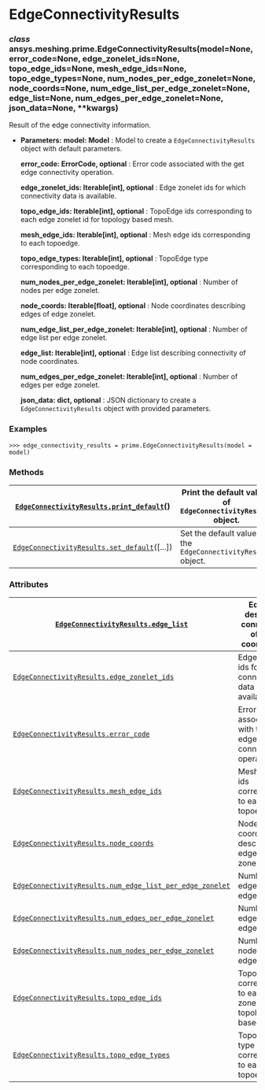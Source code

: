 <!-- vale off -->

<a id="edgeconnectivityresults"></a>

# EdgeConnectivityResults

<a id="ansys.meshing.prime.EdgeConnectivityResults"></a>

### *class* ansys.meshing.prime.EdgeConnectivityResults(model=None, error_code=None, edge_zonelet_ids=None, topo_edge_ids=None, mesh_edge_ids=None, topo_edge_types=None, num_nodes_per_edge_zonelet=None, node_coords=None, num_edge_list_per_edge_zonelet=None, edge_list=None, num_edges_per_edge_zonelet=None, json_data=None, \*\*kwargs)

Result of the edge connectivity information.

* **Parameters:**
  **model: Model**
  : Model to create a `EdgeConnectivityResults` object with default parameters.

  **error_code: ErrorCode, optional**
  : Error code associated with the get edge connectivity operation.

  **edge_zonelet_ids: Iterable[int], optional**
  : Edge zonelet ids for which connectivity data is available.

  **topo_edge_ids: Iterable[int], optional**
  : TopoEdge ids corresponding to each edge zonelet id for topology based mesh.

  **mesh_edge_ids: Iterable[int], optional**
  : Mesh edge ids corresponding to each topoedge.

  **topo_edge_types: Iterable[int], optional**
  : TopoEdge type corresponding to each topoedge.

  **num_nodes_per_edge_zonelet: Iterable[int], optional**
  : Number of nodes per edge zonelet.

  **node_coords: Iterable[float], optional**
  : Node coordinates describing edges of edge zonelet.

  **num_edge_list_per_edge_zonelet: Iterable[int], optional**
  : Number of edge list per edge zonelet.

  **edge_list: Iterable[int], optional**
  : Edge list describing connectivity of node coordinates.

  **num_edges_per_edge_zonelet: Iterable[int], optional**
  : Number of edges per edge zonelet.

  **json_data: dict, optional**
  : JSON dictionary to create a `EdgeConnectivityResults` object with provided parameters.

### Examples

```pycon
>>> edge_connectivity_results = prime.EdgeConnectivityResults(model = model)
```

<!-- !! processed by numpydoc !! -->

### Methods

| [`EdgeConnectivityResults.print_default`](ansys.meshing.prime.EdgeConnectivityResults.print_default.md#ansys.meshing.prime.EdgeConnectivityResults.print_default)()   | Print the default values of `EdgeConnectivityResults` object.   |
|-----------------------------------------------------------------------------------------------------------------------------------------------------------------------|-----------------------------------------------------------------|
| [`EdgeConnectivityResults.set_default`](ansys.meshing.prime.EdgeConnectivityResults.set_default.md#ansys.meshing.prime.EdgeConnectivityResults.set_default)([...])    | Set the default values of the `EdgeConnectivityResults` object. |

### Attributes

| [`EdgeConnectivityResults.edge_list`](ansys.meshing.prime.EdgeConnectivityResults.edge_list.md#ansys.meshing.prime.EdgeConnectivityResults.edge_list)                                                                | Edge list describing connectivity of node coordinates.                      |
|----------------------------------------------------------------------------------------------------------------------------------------------------------------------------------------------------------------------|-----------------------------------------------------------------------------|
| [`EdgeConnectivityResults.edge_zonelet_ids`](ansys.meshing.prime.EdgeConnectivityResults.edge_zonelet_ids.md#ansys.meshing.prime.EdgeConnectivityResults.edge_zonelet_ids)                                           | Edge zonelet ids for which connectivity data is available.                  |
| [`EdgeConnectivityResults.error_code`](ansys.meshing.prime.EdgeConnectivityResults.error_code.md#ansys.meshing.prime.EdgeConnectivityResults.error_code)                                                             | Error code associated with the get edge connectivity operation.             |
| [`EdgeConnectivityResults.mesh_edge_ids`](ansys.meshing.prime.EdgeConnectivityResults.mesh_edge_ids.md#ansys.meshing.prime.EdgeConnectivityResults.mesh_edge_ids)                                                    | Mesh edge ids corresponding to each topoedge.                               |
| [`EdgeConnectivityResults.node_coords`](ansys.meshing.prime.EdgeConnectivityResults.node_coords.md#ansys.meshing.prime.EdgeConnectivityResults.node_coords)                                                          | Node coordinates describing edges of edge zonelet.                          |
| [`EdgeConnectivityResults.num_edge_list_per_edge_zonelet`](ansys.meshing.prime.EdgeConnectivityResults.num_edge_list_per_edge_zonelet.md#ansys.meshing.prime.EdgeConnectivityResults.num_edge_list_per_edge_zonelet) | Number of edge list per edge zonelet.                                       |
| [`EdgeConnectivityResults.num_edges_per_edge_zonelet`](ansys.meshing.prime.EdgeConnectivityResults.num_edges_per_edge_zonelet.md#ansys.meshing.prime.EdgeConnectivityResults.num_edges_per_edge_zonelet)             | Number of edges per edge zonelet.                                           |
| [`EdgeConnectivityResults.num_nodes_per_edge_zonelet`](ansys.meshing.prime.EdgeConnectivityResults.num_nodes_per_edge_zonelet.md#ansys.meshing.prime.EdgeConnectivityResults.num_nodes_per_edge_zonelet)             | Number of nodes per edge zonelet.                                           |
| [`EdgeConnectivityResults.topo_edge_ids`](ansys.meshing.prime.EdgeConnectivityResults.topo_edge_ids.md#ansys.meshing.prime.EdgeConnectivityResults.topo_edge_ids)                                                    | TopoEdge ids corresponding to each edge zonelet id for topology based mesh. |
| [`EdgeConnectivityResults.topo_edge_types`](ansys.meshing.prime.EdgeConnectivityResults.topo_edge_types.md#ansys.meshing.prime.EdgeConnectivityResults.topo_edge_types)                                              | TopoEdge type corresponding to each topoedge.                               |
<!-- vale on -->
